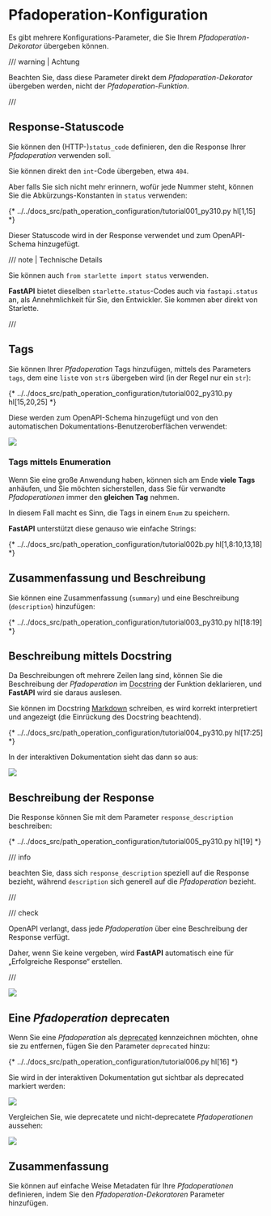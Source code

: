 # Pfadoperation-Konfiguration

Es gibt mehrere Konfigurations-Parameter, die Sie Ihrem *Pfadoperation-Dekorator* übergeben können.

/// warning | Achtung

Beachten Sie, dass diese Parameter direkt dem *Pfadoperation-Dekorator* übergeben werden, nicht der *Pfadoperation-Funktion*.

///

## Response-Statuscode

Sie können den (HTTP-)`status_code` definieren, den die Response Ihrer *Pfadoperation* verwenden soll.

Sie können direkt den `int`-Code übergeben, etwa `404`.

Aber falls Sie sich nicht mehr erinnern, wofür jede Nummer steht, können Sie die Abkürzungs-Konstanten in `status` verwenden:

{* ../../docs_src/path_operation_configuration/tutorial001_py310.py hl[1,15] *}

Dieser Statuscode wird in der Response verwendet und zum OpenAPI-Schema hinzugefügt.

/// note | Technische Details

Sie können auch `from starlette import status` verwenden.

**FastAPI** bietet dieselben `starlette.status`-Codes auch via `fastapi.status` an, als Annehmlichkeit für Sie, den Entwickler. Sie kommen aber direkt von Starlette.

///

## Tags

Sie können Ihrer *Pfadoperation* Tags hinzufügen, mittels des Parameters `tags`, dem eine `list`e von `str`s übergeben wird (in der Regel nur ein `str`):

{* ../../docs_src/path_operation_configuration/tutorial002_py310.py hl[15,20,25] *}

Diese werden zum OpenAPI-Schema hinzugefügt und von den automatischen Dokumentations-Benutzeroberflächen verwendet:

<img src="/img/tutorial/path-operation-configuration/image01.png">

### Tags mittels Enumeration

Wenn Sie eine große Anwendung haben, können sich am Ende **viele Tags** anhäufen, und Sie möchten sicherstellen, dass Sie für verwandte *Pfadoperationen* immer den **gleichen Tag** nehmen.

In diesem Fall macht es Sinn, die Tags in einem `Enum` zu speichern.

**FastAPI** unterstützt diese genauso wie einfache Strings:

{* ../../docs_src/path_operation_configuration/tutorial002b.py hl[1,8:10,13,18] *}

## Zusammenfassung und Beschreibung

Sie können eine Zusammenfassung (`summary`) und eine Beschreibung (`description`) hinzufügen:

{* ../../docs_src/path_operation_configuration/tutorial003_py310.py hl[18:19] *}

## Beschreibung mittels Docstring

Da Beschreibungen oft mehrere Zeilen lang sind, können Sie die Beschreibung der *Pfadoperation* im <abbr title="Ein mehrzeiliger String (keiner Variable zugewiesen) als erster Ausdruck in einer Funktion, wird für die Dokumentation derselben verwendet">Docstring</abbr> der Funktion deklarieren, und **FastAPI** wird sie daraus auslesen.

Sie können im Docstring <a href="https://en.wikipedia.org/wiki/Markdown" class="external-link" target="_blank">Markdown</a> schreiben, es wird korrekt interpretiert und angezeigt (die Einrückung des Docstring beachtend).

{* ../../docs_src/path_operation_configuration/tutorial004_py310.py hl[17:25] *}

In der interaktiven Dokumentation sieht das dann so aus:

<img src="/img/tutorial/path-operation-configuration/image02.png">

## Beschreibung der Response

Die Response können Sie mit dem Parameter `response_description` beschreiben:

{* ../../docs_src/path_operation_configuration/tutorial005_py310.py hl[19] *}

/// info

beachten Sie, dass sich `response_description` speziell auf die Response bezieht, während `description` sich generell auf die *Pfadoperation* bezieht.

///

/// check

OpenAPI verlangt, dass jede *Pfadoperation* über eine Beschreibung der Response verfügt.

Daher, wenn Sie keine vergeben, wird **FastAPI** automatisch eine für „Erfolgreiche Response“ erstellen.

///

<img src="/img/tutorial/path-operation-configuration/image03.png">

## Eine *Pfadoperation* deprecaten

Wenn Sie eine *Pfadoperation* als <abbr title="deprecated – obsolet, veraltet: Es soll nicht mehr verwendet werden">deprecated</abbr> kennzeichnen möchten, ohne sie zu entfernen, fügen Sie den Parameter `deprecated` hinzu:

{* ../../docs_src/path_operation_configuration/tutorial006.py hl[16] *}

Sie wird in der interaktiven Dokumentation gut sichtbar als deprecated markiert werden:

<img src="/img/tutorial/path-operation-configuration/image04.png">

Vergleichen Sie, wie deprecatete und nicht-deprecatete *Pfadoperationen* aussehen:

<img src="/img/tutorial/path-operation-configuration/image05.png">

## Zusammenfassung

Sie können auf einfache Weise Metadaten für Ihre *Pfadoperationen* definieren, indem Sie den *Pfadoperation-Dekoratoren* Parameter hinzufügen.

